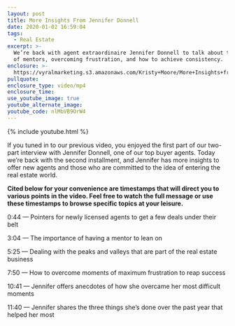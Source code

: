 ```yaml
---
layout: post
title: More Insights From Jennifer Donnell
date: 2020-01-02 16:59:04
tags:
  - Real Estate
excerpt: >-
  We’re back with agent extraordinaire Jennifer Donnell to talk about the value
  of mentors, overcoming frustration, and how to achieve consistency.
enclosure: >-
  https://vyralmarketing.s3.amazonaws.com/Kristy+Moore/More+Insights+from+Jennifer+Donnell.mp4
pullquote:
enclosure_type: video/mp4
enclosure_time:
use_youtube_image: true
youtube_alternate_image:
youtube_code: nlMbVB9OrW4
---
```


{% include youtube.html %}

If you tuned in to our previous video, you enjoyed the first part of our two-part interview with Jennifer Donnell, one of our top buyer agents. Today we’re back with the second installment, and Jennifer has more insights to offer new agents and those who are committed to the idea of entering the real estate world.&nbsp;

**Cited below for your convenience are timestamps that will direct you to various points in the video. Feel free to watch the full message or use these timestamps to browse specific topics at your leisure.**

0:44 — Pointers for newly licensed agents to get a few deals under their belt

3:04 — The importance of having a mentor to lean on&nbsp;

5:25 — Dealing with the peaks and valleys that are part of the real estate business&nbsp;

7:50 — How to overcome moments of maximum frustration to reap success&nbsp;

10:41 — Jennifer offers anecdotes of how she overcame her most difficult moments&nbsp;

11:40 — Jennifer shares the three things she’s done over the past year that helped her most